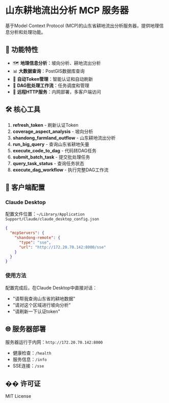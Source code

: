 # 山东耕地流出分析 MCP 服务器

基于Model Context Protocol (MCP)的山东省耕地流出分析服务器，提供地理信息分析和处理功能。

## 🚀 功能特性

- 🗺️ **地理信息分析**：坡向分析、耕地流出分析
- 📊 **大数据查询**：PostGIS数据库查询
- 🔄 **自动Token管理**：智能认证和自动刷新
- 🚀 **DAG批处理工作流**：任务调度和管理
- 📡 **远程HTTP服务**：内网部署，多客户端访问

## 🛠️ 核心工具

1. **refresh_token** - 刷新认证Token
2. **coverage_aspect_analysis** - 坡向分析
3. **shandong_farmland_outflow** - 山东耕地流出分析
4. **run_big_query** - 查询山东省耕地矢量
5. **execute_code_to_dag** - 代码转DAG任务
6. **submit_batch_task** - 提交批处理任务
7. **query_task_status** - 查询任务状态
8. **execute_dag_workflow** - 执行完整DAG工作流

## 📱 客户端配置

### Claude Desktop

配置文件位置：`~/Library/Application Support/Claude/claude_desktop_config.json`

```json
{
  "mcpServers": {
    "shandong-remote": {
      "type": "sse",
      "url": "http://172.20.70.142:8000/sse"
    }
  }
}
```

### 使用方法

配置完成后，在Claude Desktop中直接对话：
- "请帮我查询山东省的耕地数据"
- "请对这个区域进行坡向分析"
- "请刷新一下认证token"

## 🌐 服务器部署

服务器运行于内网：`http://172.20.70.142:8000`

- 健康检查：`/health`
- 服务信息：`/info`
- SSE连接：`/sse`

## �� 许可证

MIT License 